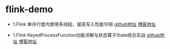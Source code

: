 # flink-demo

* 1.Flink 单并行度内使用多线程，提高写入性能10倍
    [github地址](https://github.com/jztian/flink-demo/tree/master/src/main/java/sinkmysqlMultiThread)
    [博客地址](https://blog.csdn.net/qq_23160237/article/details/103821970)
    
* 1.Flink KeyedProcessFunction功能详解与状态算子State结合实战
    [github地址](https://github.com/jztian/flink-demo/tree/master/src/main/scala/keyedProcessFunctionDemo)
    [博客地址](https://blog.csdn.net/qq_23160237/article/details/103894895)
